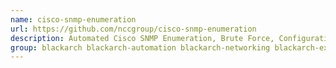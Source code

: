 ```yaml
---
name: cisco-snmp-enumeration
url: https://github.com/nccgroup/cisco-snmp-enumeration
description: Automated Cisco SNMP Enumeration, Brute Force, Configuration Download and Password Cracking.
group: blackarch blackarch-automation blackarch-networking blackarch-exploitation blackarch-cracker
---
```

